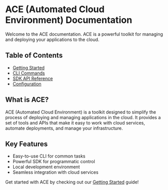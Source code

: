 # ACE (Automated Cloud Environment) Documentation

Welcome to the ACE documentation. ACE is a powerful toolkit for managing and deploying your applications to the cloud.

## Table of Contents

- [Getting Started](./getting-started.md)
- [CLI Commands](./cli/commands.md)
- [SDK API Reference](./sdk/api-reference.md)
- [Configuration](./configuration/ace-config.md)

## What is ACE?

ACE (Automated Cloud Environment) is a toolkit designed to simplify the process of deploying and managing applications in the cloud. It provides a set of tools and APIs that make it easy to work with cloud services, automate deployments, and manage your infrastructure.

## Key Features

- Easy-to-use CLI for common tasks
- Powerful SDK for programmatic control
- Local development environment
- Seamless integration with cloud services

Get started with ACE by checking out our [Getting Started](./getting-started.md) guide!
